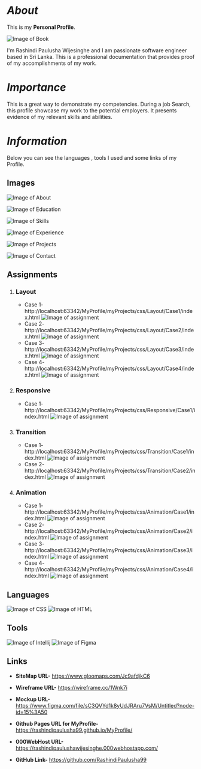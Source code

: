 # *About*
This is my **Personal Profile**.

![Image of Book](assets/images/home.png) 

I'm Rashindi Paulusha Wijesinghe and I am passionate software engineer based in Sri Lanka.
This is a professional documentation that provides proof of my accomplishments of my work.

# *Importance*

This is a great way to demonstrate my competencies. During a job Search, this profile showcase my work to the potential employers.
It presents evidence of my relevant skills and abilities.

# *Information*

Below you can see the languages , tools I used and some links of my Profile.

## Images
![Image of About](assets/images/about.png)

![Image of Education](assets/images/education.png)

![Image of Skills](assets/images/skills.png)

![Image of Experience](assets/images/experience.png)

![Image of Projects](assets/images/projects.png)

![Image of Contact](assets/images/contact.png)

## Assignments

1. ### Layout
    * Case 1- http://localhost:63342/MyProfile/myProjects/css/Layout/Case1/index.html
![Image of assignment](assets/images/CSS_Assignment1.png)
    * Case 2- http://localhost:63342/MyProfile/myProjects/css/Layout/Case2/index.html
![Image of assignment](assets/images/case2.png)
    * Case 3- http://localhost:63342/MyProfile/myProjects/css/Layout/Case3/index.html
![Image of assignment](assets/images/case3.png)
    * Case 4- http://localhost:63342/MyProfile/myProjects/css/Layout/Case4/index.html
![Image of assignment](assets/images/case4.png)
    
2. ### Responsive
    * Case 1- http://localhost:63342/MyProfile/myProjects/css/Responsive/Case1/index.html
![Image of assignment](assets/images/case5.png)
        
3. ### Transition
    * Case 1- http://localhost:63342/MyProfile/myProjects/css/Transition/Case1/index.html
![Image of assignment](assets/images/case6.png)
    * Case 2- http://localhost:63342/MyProfile/myProjects/css/Transition/Case2/index.html
![Image of assignment](assets/images/case7.png)
    
4. ### Animation
    * Case 1- http://localhost:63342/MyProfile/myProjects/css/Animation/Case1/index.html
![Image of assignment](assets/images/case8.png)
    * Case 2- http://localhost:63342/MyProfile/myProjects/css/Animation/Case2/index.html
![Image of assignment](assets/images/case9.png)
    * Case 3- http://localhost:63342/MyProfile/myProjects/css/Animation/Case3/index.html
![Image of assignment](assets/images/case10.png)
    * Case 4- http://localhost:63342/MyProfile/myProjects/css/Animation/Case4/index.html
![Image of assignment](assets/images/case11.png)   

## Languages

![Image of CSS](assets/logo/css__2_-removebg-preview.png)
![Image of HTML](assets/logo/html%20(2).png)

## Tools

![Image of Intellij](assets/logo/IntelliJ_IDEA_Icon.svg-removebg-preview.png)
![Image of Figma](assets/logo/figma-removebg-preview.png)

## Links

* **SiteMap URL-** https://www.gloomaps.com/Jc9afdjkC6

* **Wireframe URL-** https://wireframe.cc/1Wnk7i

* **Mockup URL-** https://www.figma.com/file/sC3QVYd1k8yUdJRAru7VsM/Untitled?node-id=15%3A50

* **Github Pages URL for MyProfile-** https://rashindipaulusha99.github.io/MyProfile/

* **000WebHost URL-** https://rashindipaulushawijesinghe.000webhostapp.com/

* **GitHub Link-** https://github.com/RashindiPaulusha99








